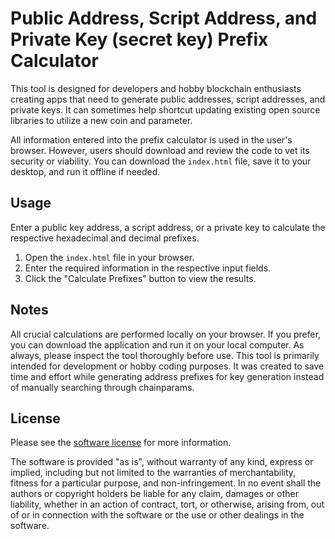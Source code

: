 # Public Address, Script Address, and Private Key (secret key) Prefix Calculator

This tool is designed for developers and hobby blockchain enthusiasts creating apps that need to generate public addresses, script addresses, and private keys. It can sometimes help shortcut updating existing open source libraries to utilize a new coin and parameter. 

All information entered into the prefix calculator is used in the user's browser. However, users should download and review the code to vet its security or viability. You can download the `index.html` file, save it to your desktop, and run it offline if needed.

## Usage

Enter a public key address, a script address, or a private key to calculate the respective hexadecimal and decimal prefixes.

1. Open the `index.html` file in your browser.
2. Enter the required information in the respective input fields.
3. Click the "Calculate Prefixes" button to view the results.

## Notes

All crucial calculations are performed locally on your browser. If you prefer, you can download the application and run it on your local computer. As always, please inspect the tool thoroughly before use. This tool is primarily intended for development or hobby coding purposes. It was created to save time and effort while generating address prefixes for key generation instead of manually searching through chainparams.

## License

Please see the [software license](https://github.com/7h3v01c3/PrefixCalculator/blob/7h3v01c3-patch-1/LICENSE) for more information.

The software is provided "as is", without warranty of any kind, express or implied, including but not limited to the warranties of merchantability, fitness for a particular purpose, and non-infringement. In no event shall the authors or copyright holders be liable for any claim, damages or other liability, whether in an action of contract, tort, or otherwise, arising from, out of or in connection with the software or the use or other dealings in the software.
